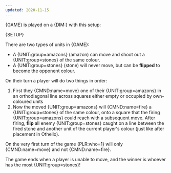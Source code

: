 ```yaml
---
updated: 2020-11-15
---
```


{GAME} is played on a {DIM:} with this setup:

{SETUP}

There are two types of units in {GAME}:

- A {UNIT:group=amazons} (amazon) can move and shoot out a {UNIT:group=stones} of the same colour.
- A {UNIT:group=stones} (stone) will never move, but can be **flipped** to become the opponent colour.

On their turn a player will do two things in order:

1. First they {CMND:name=move} one of their {UNIT:group=amazons} in an orthodiagonal line across squares either empty or occupied by own-coloured units
1. Now the moved {UNIT:group=amazons} will {CMND:name=fire} a {UNIT:group=stones} of the same colour, onto a square that the firing {UNIT:group=amazons} could reach with a subsequent move. After firing, **flip** all enemy {UNIT:group=stones} caught on a line between the fired stone and another unit of the current player's colour (just like after placement in Othello).

On the very first turn of the game {PLR:who=1} will only {CMND:name=move} and not {CMND:name=fire}.

The game ends when a player is unable to move, and the winner is whoever has the most {UNIT:group=stones}!
